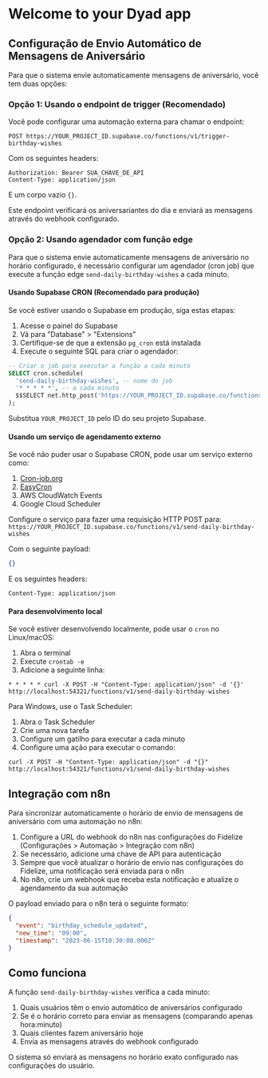 # Welcome to your Dyad app

## Configuração de Envio Automático de Mensagens de Aniversário

Para que o sistema envie automaticamente mensagens de aniversário, você tem duas opções:

### Opção 1: Usando o endpoint de trigger (Recomendado)

Você pode configurar uma automação externa para chamar o endpoint:

`POST https://YOUR_PROJECT_ID.supabase.co/functions/v1/trigger-birthday-wishes`

Com os seguintes headers:
```
Authorization: Bearer SUA_CHAVE_DE_API
Content-Type: application/json
```

E um corpo vazio `{}`.

Este endpoint verificará os aniversariantes do dia e enviará as mensagens através do webhook configurado.

### Opção 2: Usando agendador com função edge

Para que o sistema envie automaticamente mensagens de aniversário no horário configurado, é necessário configurar um agendador (cron job) que execute a função edge `send-daily-birthday-wishes` a cada minuto.

#### Usando Supabase CRON (Recomendado para produção)

Se você estiver usando o Supabase em produção, siga estas etapas:

1. Acesse o painel do Supabase
2. Vá para "Database" > "Extensions"
3. Certifique-se de que a extensão `pg_cron` está instalada
4. Execute o seguinte SQL para criar o agendador:

```sql
-- Criar o job para executar a função a cada minuto
SELECT cron.schedule(
  'send-daily-birthday-wishes', -- nome do job
  '* * * * *', -- a cada minuto
  $$SELECT net.http_post('https://YOUR_PROJECT_ID.supabase.co/functions/v1/send-daily-birthday-wishes', '{}', '{"Content-Type": "application/json"}', null, 5000)$$
);
```

Substitua `YOUR_PROJECT_ID` pelo ID do seu projeto Supabase.

#### Usando um serviço de agendamento externo

Se você não puder usar o Supabase CRON, pode usar um serviço externo como:

1. [Cron-job.org](https://cron-job.org/)
2. [EasyCron](https://www.easycron.com/)
3. AWS CloudWatch Events
4. Google Cloud Scheduler

Configure o serviço para fazer uma requisição HTTP POST para:
`https://YOUR_PROJECT_ID.supabase.co/functions/v1/send-daily-birthday-wishes`

Com o seguinte payload:
```json
{}
```

E os seguintes headers:
```
Content-Type: application/json
```

#### Para desenvolvimento local

Se você estiver desenvolvendo localmente, pode usar o `cron` no Linux/macOS:

1. Abra o terminal
2. Execute `crontab -e`
3. Adicione a seguinte linha:
```
* * * * * curl -X POST -H "Content-Type: application/json" -d '{}' http://localhost:54321/functions/v1/send-daily-birthday-wishes
```

Para Windows, use o Task Scheduler:

1. Abra o Task Scheduler
2. Crie uma nova tarefa
3. Configure um gatilho para executar a cada minuto
4. Configure uma ação para executar o comando:
```
curl -X POST -H "Content-Type: application/json" -d "{}" http://localhost:54321/functions/v1/send-daily-birthday-wishes
```

## Integração com n8n

Para sincronizar automaticamente o horário de envio de mensagens de aniversário com uma automação no n8n:

1. Configure a URL do webhook do n8n nas configurações do Fidelize (Configurações > Automação > Integração com n8n)
2. Se necessário, adicione uma chave de API para autenticação
3. Sempre que você atualizar o horário de envio nas configurações do Fidelize, uma notificação será enviada para o n8n
4. No n8n, crie um webhook que receba esta notificação e atualize o agendamento da sua automação

O payload enviado para o n8n terá o seguinte formato:
```json
{
  "event": "birthday_schedule_updated",
  "new_time": "09:00",
  "timestamp": "2023-06-15T10:30:00.000Z"
}
```

## Como funciona

A função `send-daily-birthday-wishes` verifica a cada minuto:

1. Quais usuários têm o envio automático de aniversários configurado
2. Se é o horário correto para enviar as mensagens (comparando apenas hora:minuto)
3. Quais clientes fazem aniversário hoje
4. Envia as mensagens através do webhook configurado

O sistema só enviará as mensagens no horário exato configurado nas configurações do usuário.